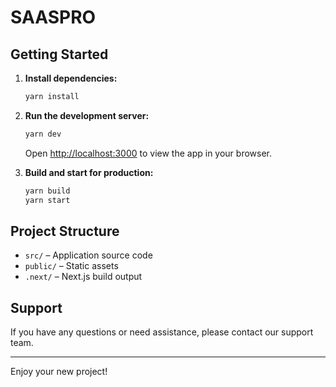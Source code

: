 # SAASPRO
 
## Getting Started

1. **Install dependencies:**
   ```sh
   yarn install
   ```

2. **Run the development server:**
   ```sh
   yarn dev
   ```
   Open [http://localhost:3000](http://localhost:3000) to view the app in your browser.

3. **Build and start for production:**
   ```sh
   yarn build
   yarn start
   ```

## Project Structure

- `src/` – Application source code
- `public/` – Static assets
- `.next/` – Next.js build output

## Support

If you have any questions or need assistance, please contact our support team.

---
Enjoy your new project!
